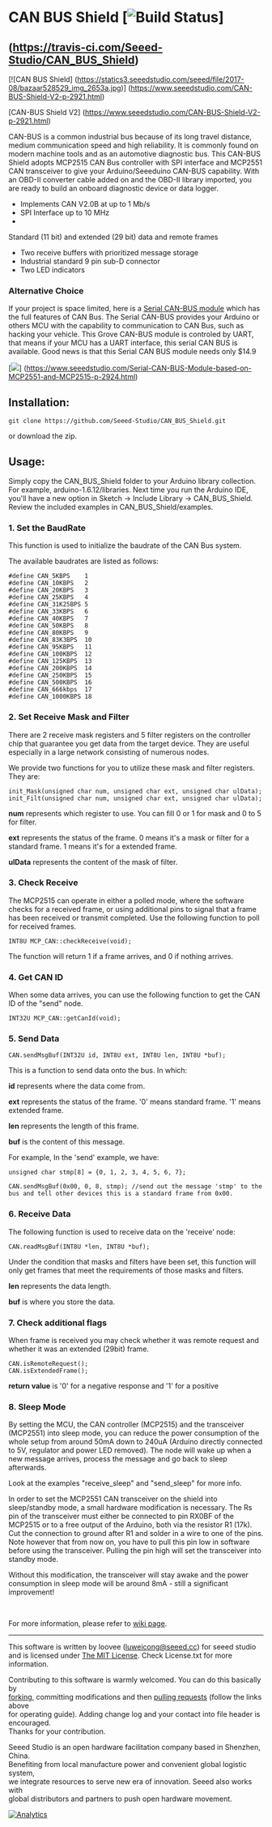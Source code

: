 # CAN BUS Shield  [![Build Status](https://travis-ci.com/Seeed-Studio/CAN_BUS_Shield.svg?branch=master)]
(https://travis-ci.com/Seeed-Studio/CAN_BUS_Shield)
---
[![CAN BUS Shield]
(https://statics3.seeedstudio.com/seeed/file/2017-08/bazaar528529_img_2653a.jpg)]
(https://www.seeedstudio.com/CAN-BUS-Shield-V2-p-2921.html)

[CAN-BUS Shield V2]
(https://www.seeedstudio.com/CAN-BUS-Shield-V2-p-2921.html)



CAN-BUS is a common industrial bus because of its long travel distance, 
medium communication speed and high reliability. It is commonly found on modern 
machine tools and as an automotive diagnostic bus. This CAN-BUS Shield adopts MCP2515 
CAN Bus controller with SPI interface and MCP2551 CAN transceiver to give your 
Arduino/Seeeduino CAN-BUS capability. With an OBD-II converter cable added on and 
the OBD-II library imported, you are ready to build an onboard diagnostic device or 
data logger.

- Implements CAN V2.0B at up to 1 Mb/s
- SPI Interface up to 10 MHz
- 
Standard (11 bit) and extended (29 bit) data and remote frames
- Two receive buffers 
with prioritized message storage
- Industrial standard 9 pin sub-D connector
- Two 
LED indicators

### Alternative Choice
If your project is space limited, here is a 
[Serial CAN-BUS module](https://www.seeedstudio.com/Serial-CAN-BUS-Module-based-on-MCP2551-and-MCP2515-p-2924.html) 
which has the full features of CAN Bus. The Serial CAN-BUS provides your 
Arduino or others MCU with the capability to communication to CAN Bus, such 
as hacking your vehicle. This Grove CAN-BUS module is controled by UART, 
that means if your MCU has a UART interface, this serial CAN BUS is available. 
Good news is that this Serial CAN BUS module needs only 
$14.9

[![](https://www.seeedstudio.com/upload/image/20170826/1503688824337934.jpg)]
(https://www.seeedstudio.com/Serial-CAN-BUS-Module-based-on-MCP2551-and-MCP2515-p-2924.html)




## Installation:

	git clone https://github.com/Seeed-Studio/CAN_BUS_Shield.git

or download the zip.

## Usage:



Simply copy the CAN_BUS_Shield folder to your Arduino library collection.  For example,
arduino-1.6.12/libraries.  Next time you run the Arduino IDE, you'll have a new option
in Sketch -> Include Library -> CAN_BUS_Shield.  Review the included examples in
CAN_BUS_Shield/examples.



### 1. Set the BaudRate

This function is used to initialize the baudrate of the CAN Bus system.

The available baudrates are listed as follows:

	#define CAN_5KBPS    1
	#define CAN_10KBPS   2
	#define CAN_20KBPS   3
	#define CAN_25KBPS   4
	#define CAN_31K25BPS 5
	#define CAN_33KBPS   6
	#define CAN_40KBPS   7
	#define CAN_50KBPS   8
	#define CAN_80KBPS   9
	#define CAN_83K3BPS  10
	#define CAN_95KBPS   11
	#define CAN_100KBPS  12
	#define CAN_125KBPS  13
	#define CAN_200KBPS  14
	#define CAN_250KBPS  15
	#define CAN_500KBPS  16
	#define CAN_666kbps  17
	#define CAN_1000KBPS 18


### 2. Set Receive Mask and Filter

There are 2 receive mask registers and 5 filter registers on the controller chip that guarantee you get data from the target device. They are useful especially in a large network consisting of numerous nodes.

We provide two functions for you to utilize these mask and filter registers. They are:

    init_Mask(unsigned char num, unsigned char ext, unsigned char ulData);
    init_Filt(unsigned char num, unsigned char ext, unsigned char ulData);

**num** represents which register to use. You can fill 0 or 1 for mask and 0 to 5 for filter.

**ext** represents the status of the frame. 0 means it's a mask or filter for a standard frame. 1 means it's for a extended frame.

**ulData** represents the content of the mask of filter.



### 3. Check Receive
The MCP2515 can operate in either a polled mode, where the software checks for a received frame, or using additional pins to signal that a frame has been received or transmit completed.  Use the following function to poll for received frames.

    INT8U MCP_CAN::checkReceive(void);

The function will return 1 if a frame arrives, and 0 if nothing arrives.



### 4. Get CAN ID

When some data arrives, you can use the following function to get the CAN ID of the "send" node.

    INT32U MCP_CAN::getCanId(void);



### 5. Send Data

    CAN.sendMsgBuf(INT32U id, INT8U ext, INT8U len, INT8U *buf);

This is a function to send data onto the bus. In which:

**id** represents where the data come from.

**ext** represents the status of the frame. '0' means standard frame. '1' means extended frame.

**len** represents the length of this frame.

**buf** is the content of this message.

For example, In the 'send' example, we have:

```
unsigned char stmp[8] = {0, 1, 2, 3, 4, 5, 6, 7};

CAN.sendMsgBuf(0x00, 0, 8, stmp); //send out the message 'stmp' to the bus and tell other devices this is a standard frame from 0x00.
```



### 6. Receive Data

The following function is used to receive data on the 'receive' node:

    CAN.readMsgBuf(INT8U *len, INT8U *buf);

Under the condition that masks and filters have been set, this function will only get frames that meet the requirements of those masks and filters.

**len** represents the data length.

**buf** is where you store the data.


### 7. Check additional flags

When frame is received you may check whether it was remote request and whether it was an extended (29bit) frame.

    CAN.isRemoteRequest();
    CAN.isExtendedFrame();

**return value** is '0' for a negative response and '1' for a positive

### 8. Sleep Mode

By setting the MCU, the CAN controller (MCP2515) and the transceiver (MCP2551) into sleep mode, you can reduce the power consumption of the whole setup from around 50mA down to 240uA (Arduino directly connected to 5V, regulator and power LED removed). The node will wake up when a new message arrives, process the message and go back to sleep afterwards.

Look at the examples "receive_sleep" and "send_sleep" for more info.

In order to set the MCP2551 CAN transceiver on the shield into sleep/standby mode, a small hardware modification is necessary. The Rs pin of the transceiver must either be connected to pin RX0BF of the MCP2515 or to a free output of the Arduino, both via the resistor R1 (17k). Cut the connection to ground after R1 and solder in a wire to one of the pins. Note however that from now on, you have to pull this pin low in software before using the transceiver. Pulling the pin high will set the transceiver into standby mode.

Without this modification, the transceiver will stay awake and the power consumption in sleep mode will be around 8mA - still a significant improvement! 

<br>

For more information, please refer to [wiki page](http://wiki.seeedstudio.com/CAN-BUS_Shield_V2.0/).


----

This software is written by loovee ([luweicong@seeed.cc](luweicong@seeed.cc "luweicong@seeed.cc")) for seeed studio<br>
and is licensed under [The MIT License](http://opensource.org/licenses/mit-license.php). Check License.txt for more information.<br>

Contributing to this software is warmly welcomed. You can do this basically by<br>
[forking](https://help.github.com/articles/fork-a-repo), committing modifications and then [pulling requests](https://help.github.com/articles/using-pull-requests) (follow the links above<br>
for operating guide). Adding change log and your contact into file header is encouraged.<br>
Thanks for your contribution.

Seeed Studio is an open hardware facilitation company based in Shenzhen, China. <br>
Benefiting from local manufacture power and convenient global logistic system, <br>
we integrate resources to serve new era of innovation. Seeed also works with <br>
global distributors and partners to push open hardware movement.<br>


[![Analytics](https://ga-beacon.appspot.com/UA-46589105-3/CAN_BUS_Shield)](https://github.com/igrigorik/ga-beacon)
